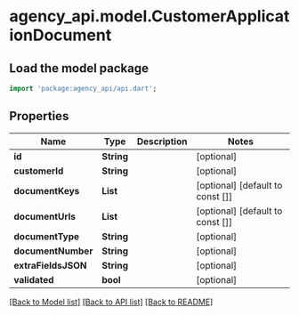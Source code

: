 # agency_api.model.CustomerApplicationDocument

## Load the model package
```dart
import 'package:agency_api/api.dart';
```

## Properties
Name | Type | Description | Notes
------------ | ------------- | ------------- | -------------
**id** | **String** |  | [optional] 
**customerId** | **String** |  | [optional] 
**documentKeys** | **List<String>** |  | [optional] [default to const []]
**documentUrls** | **List<String>** |  | [optional] [default to const []]
**documentType** | **String** |  | [optional] 
**documentNumber** | **String** |  | [optional] 
**extraFieldsJSON** | **String** |  | [optional] 
**validated** | **bool** |  | [optional] 

[[Back to Model list]](../README.md#documentation-for-models) [[Back to API list]](../README.md#documentation-for-api-endpoints) [[Back to README]](../README.md)


